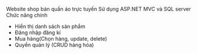 Website shop bán quần áo trực tuyến
Sử dụng ASP.NET MVC và SQL server
Chức năng chính
- Hiển thị danh sách sản phẩm
- Đăng nhập đăng kí
- Mua hàng(Chọn hàng, update, delete)
- Quyền quản lý (CRUD hàng hóa)
